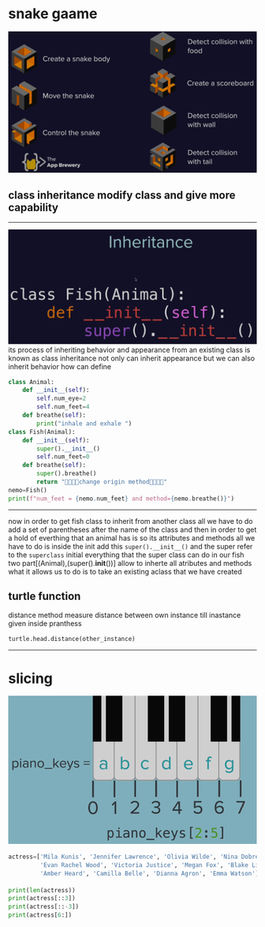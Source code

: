 # snake gaame

![snakeGame](https://raw.githubusercontent.com/wer340/python-angelayu/main/day-21/iamges/breakpoint.png)

## class inheritance modify class and give more capability

---
![inherit](https://raw.githubusercontent.com/wer340/python-angelayu/main/day-21/iamges/defInherit.png)
its process of inheriting behavior and appearance from an existing class is known as class inheritance 
not only can inherit appearance but we can also inherit behavior 
how can define
```python
class Animal:
    def __init__(self):
        self.num_eye=2
        self.num_feet=4
    def breathe(self):
        print("inhale and exhale ")
class Fish(Animal):
    def __init__(self):
        super().__init__()
        self.num_feet=0
    def breathe(self):
        super().breathe()
        return "🌿🌿🌿🌿change origin method🌿🌿🌿🌿"
nemo=Fish()
print(f"num_feet = {nemo.num_feet} and method={nemo.breathe()}")
```

----

now in order to get fish class to inherit from another class all we have to do add a set of parentheses after the name of the class 
and then in order to get a hold of everthing that an animal has is so its attributes and methods all we have to do is inside the init
add this `super().__init__()`  and the super refer to the `superclass`  initial everything that the super class can do in our fish
two part[(Animal),(super().__init__())] allow to inherte all atributes and methods
what it allows us to do is to take an existing aclass that we have created 

## turtle function
distance method measure distance between own instance till inastance given inside pranthess
```python
turtle.head.distance(other_instance)
```

----

# slicing
![slicing](https://raw.githubusercontent.com/wer340/python-angelayu/main/day-21/iamges/slicinga.png)
```python
actress=['Mila Kunis', 'Jennifer Lawrence', 'Olivia Wilde', 'Nina Dobrev',
         'Evan Rachel Wood', 'Victoria Justice', 'Megan Fox', 'Blake Lively',
         'Amber Heard', 'Camilla Belle', 'Dianna Agron', 'Emma Watson']

print(len(actress))
print(actress[::3])
print(actress[::-3])
print(actress[6:])
```
